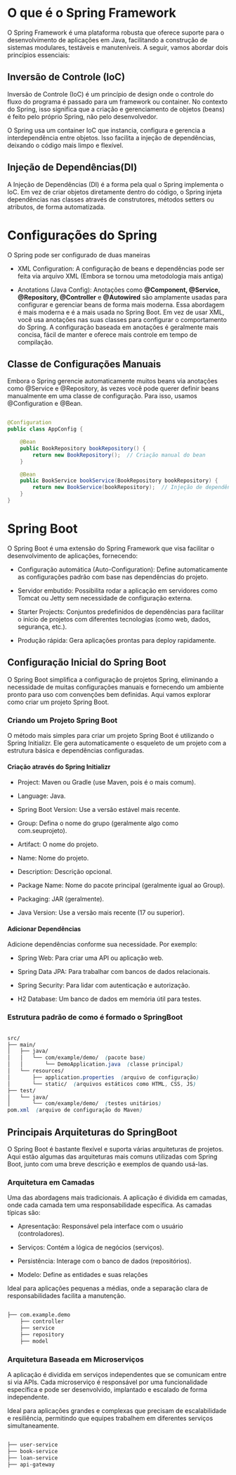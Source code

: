 # O que é o Spring Framework

O Spring Framework é uma plataforma robusta que oferece suporte para o desenvolvimento de aplicações em Java, facilitando a construção de sistemas modulares, testáveis e manuteníveis. A seguir, vamos abordar dois princípios essenciais:

## Inversão de Controle (IoC)

Inversão de Controle (IoC) é um princípio de design onde o controle do fluxo do programa é passado para um framework ou container. No contexto do Spring, isso significa que a criação e gerenciamento de objetos (beans) é feito pelo próprio Spring, não pelo desenvolvedor.

O Spring usa um container IoC que instancia, configura e gerencia a interdependência entre objetos. Isso facilita a injeção de dependências, deixando o código mais limpo e flexível.

## Injeção de Dependências(DI)

A Injeção de Dependências (DI) é a forma pela qual o Spring implementa o IoC. Em vez de criar objetos diretamente dentro do código, o Spring injeta dependências nas classes através de construtores, métodos setters ou atributos, de forma automatizada.

# Configurações do Spring

O Spring pode ser configurado de duas maneiras

- XML Configuration: A configuração de beans e dependências pode ser feita via arquivo XML (Embora se tornou uma metodologia mais antiga)

- Anotations (Java Config): Anotações como **@Component, @Service, @Repository, @Controller** e **@Autowired** são amplamente usadas para configurar e gerenciar beans de forma mais moderna. Essa abordagem é mais moderna e é a mais usada no Spring Boot. Em vez de usar XML, você usa anotações nas suas classes para configurar o comportamento do Spring. A configuração baseada em anotações é geralmente mais concisa, fácil de manter e oferece mais controle em tempo de compilação.

## Classe de Configurações Manuais

Embora o Spring gerencie automaticamente muitos beans via anotações como @Service e @Repository, às vezes você pode querer definir beans manualmente em uma classe de configuração. Para isso, usamos @Configuration e @Bean.

``` java

@Configuration
public class AppConfig {

    @Bean
    public BookRepository bookRepository() {
        return new BookRepository();  // Criação manual do bean
    }

    @Bean
    public BookService bookService(BookRepository bookRepository) {
        return new BookService(bookRepository);  // Injeção de dependência manual
    }
}

```

# Spring Boot

O Spring Boot é uma extensão do Spring Framework que visa facilitar o desenvolvimento de aplicações, fornecendo: 

- Configuração automática (Auto-Configuration): Define automaticamente as configurações padrão com base nas dependências do projeto.

- Servidor embutido: Possibilita rodar a aplicação em servidores como Tomcat ou Jetty sem necessidade de configuração externa.

- Starter Projects: Conjuntos predefinidos de dependências para facilitar o início de projetos com diferentes tecnologias (como web, dados, segurança, etc.).

- Produção rápida: Gera aplicações prontas para deploy rapidamente.

## Configuração Inicial do Spring Boot

O Spring Boot simplifica a configuração de projetos Spring, eliminando a necessidade de muitas configurações manuais e fornecendo um ambiente pronto para uso com convenções bem definidas. Aqui vamos explorar como criar um projeto Spring Boot.

### Criando um Projeto Spring Boot

O método mais simples para criar um projeto Spring Boot é utilizando o Spring Initializr. Ele gera automaticamente o esqueleto de um projeto com a estrutura básica e dependências configuradas.

#### Criação através do Spring Initializr

- Project: Maven ou Gradle (use Maven, pois é o mais comum).

- Language: Java.

- Spring Boot Version: Use a versão estável mais recente.

- Group: Defina o nome do grupo (geralmente algo como com.seuprojeto).

- Artifact: O nome do projeto.

- Name: Nome do projeto.

- Description: Descrição opcional.

- Package Name: Nome do pacote principal (geralmente igual ao Group).

- Packaging: JAR (geralmente).

- Java Version: Use a versão mais recente (17 ou superior).

#### Adicionar Dependências

Adicione dependências conforme sua necessidade. Por exemplo:

- Spring Web: Para criar uma API ou aplicação web.

- Spring Data JPA: Para trabalhar com bancos de dados relacionais.

- Spring Security: Para lidar com autenticação e autorização.

- H2 Database: Um banco de dados em memória útil para testes.

### Estrutura padrão de como é formado o SpringBoot 

``` scss

src/
├── main/
│   ├── java/
│   │   └── com/example/demo/  (pacote base)
│   │       └── DemoApplication.java  (classe principal)
│   └── resources/
│       ├── application.properties  (arquivo de configuração)
│       └── static/  (arquivos estáticos como HTML, CSS, JS)
├── test/
│   └── java/
│       └── com/example/demo/  (testes unitários)
pom.xml  (arquivo de configuração do Maven)

```

## Principais Arquiteturas do SpringBoot

O Spring Boot é bastante flexível e suporta várias arquiteturas de projetos. Aqui estão algumas das arquiteturas mais comuns utilizadas com Spring Boot, junto com uma breve descrição e exemplos de quando usá-las.

### Arquitetura em Camadas

Uma das abordagens mais tradicionais. A aplicação é dividida em camadas, onde cada camada tem uma responsabilidade específica. As camadas típicas são:

- Apresentação: Responsável pela interface com o usuário (controladores).

- Serviços: Contém a lógica de negócios (serviços).

- Persistência:  Interage com o banco de dados (repositórios).

- Modelo: Define as entidades e suas relações

Ideal para aplicações pequenas a médias, onde a separação clara de responsabilidades facilita a manutenção.

``` txt

├── com.example.demo
    ├── controller
    ├── service
    ├── repository
    ├── model

```

### Arquitetura Baseada em Microserviços

A aplicação é dividida em serviços independentes que se comunicam entre si via APIs. Cada microserviço é responsável por uma funcionalidade específica e pode ser desenvolvido, implantado e escalado de forma independente.

Ideal para aplicações grandes e complexas que precisam de escalabilidade e resiliência, permitindo que equipes trabalhem em diferentes serviços simultaneamente.

``` txt

├── user-service
├── book-service
├── loan-service
├── api-gateway

```